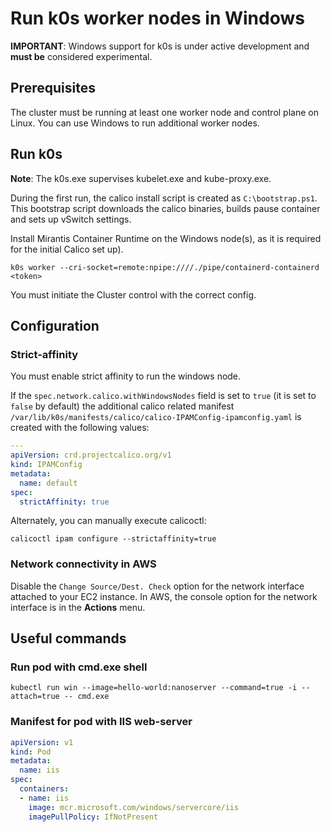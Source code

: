 # Run k0s worker nodes in Windows

**IMPORTANT**: Windows support for k0s is under active development and **must be** considered experimental.

## Prerequisites

The cluster must be running at least one worker node and control plane on Linux. You can use Windows to run additional worker nodes.

## Run k0s

**Note**: The k0s.exe supervises kubelet.exe and kube-proxy.exe.

During the first run, the calico install script is created as `C:\bootstrap.ps1`. This bootstrap script downloads the calico binaries, builds pause container and sets up vSwitch settings.

Install Mirantis Container Runtime on the Windows node(s), as it is required for the initial Calico set up).

```shell
k0s worker --cri-socket=remote:npipe:////./pipe/containerd-containerd <token>
```

You must initiate the Cluster control with the correct config.

## Configuration

### Strict-affinity

You must enable strict affinity to run the windows node.

If the `spec.network.calico.withWindowsNodes` field is set to `true` (it is set to `false` by default) the additional calico related manifest `/var/lib/k0s/manifests/calico/calico-IPAMConfig-ipamconfig.yaml` is created with the following values:

```yaml
---
apiVersion: crd.projectcalico.org/v1
kind: IPAMConfig
metadata:
  name: default
spec:
  strictAffinity: true
```

Alternately, you can manually execute calicoctl:

```shell
calicoctl ipam configure --strictaffinity=true
```

### Network connectivity in AWS

Disable the `Change Source/Dest. Check` option for the network interface attached to your EC2 instance. In AWS, the console option for the network interface is in the **Actions** menu.

## Useful commands

### Run pod with cmd.exe shell

```shell
kubectl run win --image=hello-world:nanoserver --command=true -i --attach=true -- cmd.exe
```

### Manifest for pod with IIS web-server

```yaml
apiVersion: v1
kind: Pod
metadata:
  name: iis
spec:
  containers:
  - name: iis
    image: mcr.microsoft.com/windows/servercore/iis
    imagePullPolicy: IfNotPresent
```
